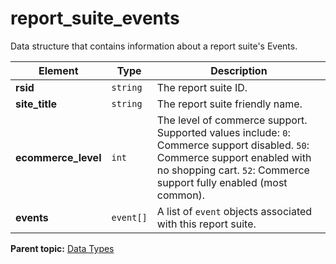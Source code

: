 # report_suite_events

Data structure that contains information about a report suite's Events.

|Element|Type|Description|
|-------|----|-----------|
| **rsid** | `string` | The report suite ID. |
| **site_title** | `string` | The report suite friendly name. |
| **ecommerce_level** | `int` | The level of commerce support. Supported values include: `0`: Commerce support disabled. `50`: Commerce support enabled with no shopping cart. `52`: Commerce support fully enabled (most common). |
| **events** | `event[]` | A list of `event` objects associated with this report suite. |

**Parent topic:** [Data Types](../data_types/c_datatypes.md)

